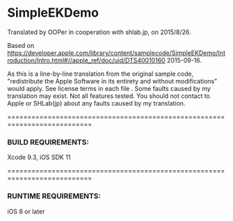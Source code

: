 # SimpleEKDemo

Translated by OOPer in cooperation with shlab.jp, on 2015/8/26.

Based on
<https://developer.apple.com/library/content/samplecode/SimpleEKDemo/Introduction/Intro.html#//apple_ref/doc/uid/DTS40010160>
2015-09-16.

As this is a line-by-line translation from the original sample code, "redistribute the Apple Software in its entirety and without modifications" would apply. See license terms in each file .
Some faults caused by my translation may exist. Not all features tested.
You should not contact to Apple or SHLab(jp) about any faults caused by my translation.

===========================================================================

### BUILD REQUIREMENTS:

Xcode 9.3, iOS SDK 11

===========================================================================

### RUNTIME REQUIREMENTS:

iOS 8 or later
